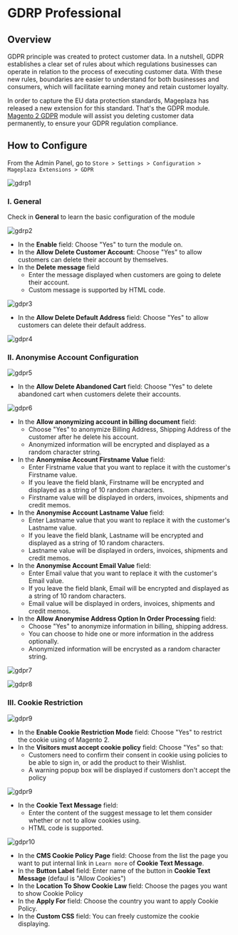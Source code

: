 # GDRP Professional

## Overview 
GDPR principle was created to protect customer data. In a nutshell, GDPR establishes a clear set of rules about which regulations businesses can operate in relation to the process of executing customer data. With these new rules, boundaries are easier to understand for both businesses and consumers, which will facilitate earning money and retain customer loyalty.

In order to capture the EU data protection standards, Mageplaza has released a new extension for this standard. That's the GDPR module. [Magento 2 GDPR](https://github.com/mageplaza/magento-2-gdpr) module will assist you deleting customer data permanently, to ensure your GDPR regulation compliance.

## How to Configure
From the Admin Panel, go to ``Store > Settings > Configuration > Mageplaza Extensions > GDPR``

![gdrp1](https://i.imgur.com/YGJmKZh.png)

### I. General 
Check in **General** to learn the basic configuration of the module

![gdrp2](https://i.imgur.com/4cB3TrU.png)

* In the **Enable** field: Choose "Yes" to turn the module on.
* In the **Allow Delete Customer Account**: Choose "Yes" to allow customers can delete their account by themselves.
* In the **Delete message** field
  * Enter the message displayed when customers are going to delete their account.
  * Custom message is supported by HTML code.

![gdpr3](https://i.imgur.com/SuWVlKw.png)

* In the **Allow Delete Default Address** field: Choose "Yes" to allow customers can delete their default address.

![gdpr4](https://i.imgur.com/CccsEGQ.png)

### II. Anonymise Account Configuration

![gdpr5](https://i.imgur.com/OwqDIad.png)

* In the **Allow Delete Abandoned Cart** field: Choose "Yes" to delete abandoned cart when customers delete their accounts.

![gdpr6](https://i.imgur.com/SvoWNOz.png)

* In the **Allow anonymizing account in billing document** field:
  * Choose "Yes" to anonymize Billing Address, Shipping Address of the customer after he delete his account.
  * Anonymized information will be encrypted and displayed as a random character string.
* In the **Anonymise Account Firstname Value** field:
  * Enter Firstname value that you want to replace it with the customer's Firstname value.
  * If you leave the field blank, Firstname will be encrypted and displayed as a string of 10 random characters.
  * Firstname value will be displayed in orders, invoices, shipments and credit memos.
* In the **Anonymise Account Lastname Value** field:
  * Enter Lastname value that you want to replace it with the customer's Lastname value.
  * If you leave the field blank, Lastname will be encrypted and displayed as a string of 10 random characters.
  * Lastname value will be displayed in orders, invoices, shipments and credit memos.
* In the **Anonymise Account Email Value** field:
  * Enter Email value that you want to replace it with the customer's Email value.
  * If you leave the field blank, Email will be encrypted and displayed as a string of 10 random characters.
  * Email value will be displayed in orders, invoices, shipments and credit memos.
* In the **Allow Anonymise Address Option In Order Processing** field:
  * Choose "Yes" to anonymize information in billing, shipping address.
  * You can choose to hide one or more information in the address optionally.
  * Anonymized information will be encrysted as a random character string.
  
![gdpr7](https://i.imgur.com/xrSpILH.png)

![gdpr8](https://i.imgur.com/VksrRV5.png)

### III. Cookie Restriction

![gdpr9](https://i.imgur.com/Xu06tpk.png)

* In the **Enable Cookie Restriction Mode** field: Choose "Yes" to restrict the cookie using of Magento 2.
* In the **Visitors must accept cookie policy** field: Choose "Yes" so that:
  * Customers need to confirm their consent in cookie using policies to be able to sign in, or add the product to their Wishlist.
  * A warning popup box will be displayed if customers don't accept the policy

![gdpr9](https://i.imgur.com/59W32xi.png)

* In the **Cookie Text Message** field: 
  * Enter the content of the suggest message to let them consider whether or not to allow cookies using.
  * HTML code is supported.

![gdpr10](https://i.imgur.com/VWOgSjp.png)

* In the **CMS Cookie Policy Page** field: Choose from the list the page you want to put internal link in ``Learn more`` of **Cookie Text Message**.
* In the **Button Label** field: Enter name of the button in **Cookie Text Message** (defaul is "Allow Cookies")
* In the **Location To Show Cookie Law** field: Choose the pages you want to show Cookie Policy
* In the **Apply For** field: Choose the country you want to apply Cookie Policy.
* In the **Custom CSS** field: You can freely customize the cookie displaying.
  

  



